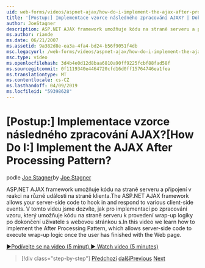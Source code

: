 ```yaml
---
uid: web-forms/videos/aspnet-ajax/how-do-i-implement-the-ajax-after-processing-pattern
title: '[Postup:] Implementace vzorce následného zpracování AJAX? | Dokumenty Microsoft'
author: JoeStagner
description: ASP.NET AJAX framework umožňuje kódu na straně serveru a připojení v reakci na různé události na straně klienta. V tomto videu jsme dozvíte jak implementovat Aft...
ms.author: riande
ms.date: 06/21/2007
ms.assetid: 9a382d8e-ea3a-4fa4-bd24-b56f9051f4db
msc.legacyurl: /web-forms/videos/aspnet-ajax/how-do-i-implement-the-ajax-after-processing-pattern
msc.type: video
ms.openlocfilehash: 3d4b4e0d12d8baa6810a90ff9225fcbf88fad58f
ms.sourcegitcommit: 0f1119340e4464720cfd16d0ff15764746ea1fea
ms.translationtype: MT
ms.contentlocale: cs-CZ
ms.lasthandoff: 04/09/2019
ms.locfileid: "59398628"
---
```

# <a name="how-do-i-implement-the-ajax-after-processing-pattern"></a><span data-ttu-id="c82cb-105">[Postup:] Implementace vzorce následného zpracování AJAX?</span><span class="sxs-lookup"><span data-stu-id="c82cb-105">[How Do I:] Implement the AJAX After Processing Pattern?</span></span>

<span data-ttu-id="c82cb-106">podle [Joe Stagner](https://github.com/JoeStagner)</span><span class="sxs-lookup"><span data-stu-id="c82cb-106">by [Joe Stagner](https://github.com/JoeStagner)</span></span>

<span data-ttu-id="c82cb-107">ASP.NET AJAX framework umožňuje kódu na straně serveru a připojení v reakci na různé události na straně klienta.</span><span class="sxs-lookup"><span data-stu-id="c82cb-107">The ASP.NET AJAX framework allows your server-side code to hook in and respond to various client-side events.</span></span> <span data-ttu-id="c82cb-108">V tomto videu jsme dozvíte, jak pro implementaci po zpracování vzoru, který umožňuje kódu na straně serveru k provedení wrap-up logiky po dokončení uživatele s webovou stránkou s.</span><span class="sxs-lookup"><span data-stu-id="c82cb-108">In this video we learn how to implement the After Processing Pattern, which allows server-side code to execute wrap-up logic once the user has finished with the Web page.</span></span>

[<span data-ttu-id="c82cb-109">&#9654;Podívejte se na video (5 minut).</span><span class="sxs-lookup"><span data-stu-id="c82cb-109">&#9654; Watch video (5 minutes)</span></span>](https://channel9.msdn.com/Blogs/ASP-NET-Site-Videos/how-do-i-implement-the-ajax-after-processing-pattern)

> [!div class="step-by-step"]
> <span data-ttu-id="c82cb-110">[Předchozí](how-do-i-use-the-aspnet-ajax-history-control.md)
> [další](how-do-i-update-multiple-regions-of-a-page-with-aspnet-ajax.md)</span><span class="sxs-lookup"><span data-stu-id="c82cb-110">[Previous](how-do-i-use-the-aspnet-ajax-history-control.md)
[Next](how-do-i-update-multiple-regions-of-a-page-with-aspnet-ajax.md)</span></span>
